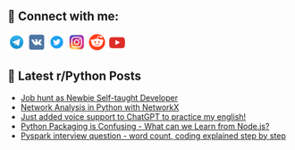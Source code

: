 ## 🔎 Connect with me:
[<img src="https://github.com/bullbesh/bullbesh/blob/main/images/Telegram.png" width="32" height="32" />](https://t.me/bullbesh)
[<img src="https://github.com/bullbesh/bullbesh/blob/main/images/VK.png" width="32" height="32" />](https://vk.com/bullbesh)
[<img src="https://github.com/bullbesh/bullbesh/blob/main/images/Twitter.png" width="32" height="32" />](https://twitter.com/bullbesh1)
[<img src="https://github.com/bullbesh/bullbesh/blob/main/images/Instagram.png" width="32" height="32" />](https://www.instagram.com/bullbesh)
[<img src="https://github.com/bullbesh/bullbesh/blob/main/images/Reddit.png" width="32" height="32" />](https://www.reddit.com/user/bullbesh)
[<img src="https://github.com/bullbesh/bullbesh/blob/main/images/YouTube.png" width="32" height="32" />](https://www.youtube.com/channel/UCtfjRs6uzgq5mfm8S06WTcg)

## 📕 Latest r/Python Posts
<!-- BLOG-POST-LIST:START -->
- [Job hunt as Newbie Self-taught Developer](https://www.reddit.com/r/Python/comments/10zqyxg/job_hunt_as_newbie_selftaught_developer/)
- [Network Analysis in Python with NetworkX](https://www.reddit.com/r/Python/comments/10zpd4z/network_analysis_in_python_with_networkx/)
- [Just added voice support to ChatGPT to practice my english!](https://www.reddit.com/r/Python/comments/10znncf/just_added_voice_support_to_chatgpt_to_practice/)
- [Python Packaging is Confusing - What can we Learn from Node.js?](https://www.reddit.com/r/Python/comments/10zmxr6/python_packaging_is_confusing_what_can_we_learn/)
- [Pyspark interview question - word count, coding explained step by step](https://www.reddit.com/r/Python/comments/10zjmn5/pyspark_interview_question_word_count_coding/)
<!-- BLOG-POST-LIST:END -->
